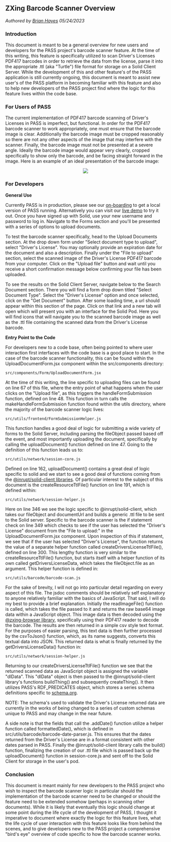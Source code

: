 ## ZXing Barcode Scanner Overview

_Authored by [Brian Hayes](https://github.com/tomit4) 05/24/2023_

### Introduction

This document is meant to be a general overview for new users and developers for the PASS project's barcode scanner feature. At the time of this writing, this feature is specifically utilized to scan Driver's Licenses PDF417 barcodes in order to retrieve the data from the license, parse it into the appropriate .ttl (aka "Turtle") file format for storage on a Solid Client Server. While the development of this and other feature's of the PASS application is still currently ongoing, this document is meant to assist new user's of the PASS platform in becoming familiar with this feature and also to help new developers of the PASS project find where the logic for this feature lives within the code base.

### For Users of PASS

The current implementation of PDF417 barcode scanning of Driver's Licenses in PASS is imperfect, but functional. In order for the PDF417 barcode scanner to work appropriately, one must ensure that the barcode image is clear. Additionally the barcode image must be cropped reasonably so there are not any other aspects of the image that may interfere with the scanner. Finally, the barcode image must not be presented at a severe angle. Ideally the barcode image would appear very clearly, cropped specifically to show only the barcode, and be facing straight forward in the image. Here is an example of an ideal presentation of the barcode image:

<p align="center">
    <img src="https://github.com/codeforpdx/PASS/raw/Master/src/assets/demo_barcode.gif">
</p>

### For Developers

**General Use**

Currently PASS is in production, please see our [on-boarding](https://github.com/codeforpdx/PASS/blob/Master/CONTRIBUTING.md) to get a local version of PASS running. Alternatively you can visit our [live demo](https://codeforpdx.github.io/PASS/#/PASS/) to try it out. Once you have signed up with Solid, use your new username and password to log in. Navigate to the Forms section and you'll be presented with a series of options to upload documents.

To test the barcode scanner specifically, head to the Upload Documents section. At the drop down form under "Select document type to upload", select "Driver's License". You may optionally provide an expiration date for the document and also a description. Finally under the "File to upload" section, select the scanned image of the Driver's License PDF417 barcode from your computer. Click on the "Upload file" button and wait until you receive a short confirmation message below confirming your file has been uploaded.

To see the results on the Solid Client Server, navigate below to the Search Document section. There you will find a form drop down titled "Select Document Type". Select the "Driver's License" option and once selected, click on the "Get Document" button. After some loading time, a url should appear within this section of the page. Click on that link and a new tab will open which will present you with an interface for the Solid Pod. Here you will find icons that will navigate you to the scanned barcode image as well as the .ttl file containing the scanned data from the Driver's License barcode.

**Entry Point to the Code**

For developers new to a code base, often being pointed to where user interaction first interfaces with the code base is a good place to start. In the case of the barcode scanner functionality, this can be found within the UploadDocumentForm.jsx component within the src/components directory:

```
src/components/Form/UploadDocumentForm.jsx
```

At the time of this writing, the line specific to uploading files can be found on line 67 of this file, where the entry point of what happens when the user clicks on the "Upload file", as this triggers the handleFormSubmission function, defined on line 48. This function in turn calls the makeHandleFormSubmission function found within the utils directory, where the majority of the barcode scanner logic lives:

```
src/utils/frontend/FormSubmissionHelper.js
```

This function handles a good deal of logic for submitting a wide variety of forms to the Solid Server, including parsing the fileObject passed based off the event, and most importantly uploading the document, specifically by calling the uploadDocument() function defined on line 47. Going to the definition of this function leads us to:

```
src/utils/network/session-core.js
```

Defined on line 162, uploadDocument() contains a great deal of logic specific to solid and we start to see a good deal of functions coming from the [@inrupt/solid-client libraries](https://docs.inrupt.com/developer-tools/javascript/client-libraries/reference/solid-client/). Of particular interest to the subject of this document is the createResourceTtlFile() function on line 191, which is defined within:

```
src/utils/network/session-helper.js
```

Here on line 346 we see the logic specific to @inrupt/solid-client, which takes our fileObject and documentUrl and builds a generic .ttl file to be sent to the Solid server. Specific to the barcode scanner is the if statement check on line 349 which checks to see if the user has selected the "Driver's License" document from the "File to upload:" in the UploadDocumentForm.jsx component. Upon inspection of this if statement, we see that if the user has selected "Driver's License", the function returns the value of a separate helper function called createDriversLicenseTtlFile(), defined on line 300. This lengthy function is very similar to the createResourceTtlFile() function, but starts itself with a helper function of its own called getDriversLicenseData, which takes the fileObject.file as an argument. This helper function is defined in:

```
src/utils/barcode/barcode-scan.js
```

For the sake of brevity, I will not go into particular detail regarding on every aspect of this file. The jsdoc comments should be relatively self explanatory to anyone relatively familiar with the basics of JavaScript. That said, I will do my best to provide a brief explanation. Initially the readImageFile() function is called, which takes the file passed to it and returns the raw base64 image data within a JavaScript object. This image data is then decoded using the [@zxing-browser library](https://www.npmjs.com/package/@zxing/browser), specifically using their PDF417 reader to decode the barcode. The results are then returned in a simple csv style text format. For the purposes of easier parsing, this text data is then further processed by the csvToJson() function, which, as its name suggests, converts this textual data into JSON. This returned data is what is finally returned by the getDriversLicenseData() function in:

```
src/utils/network/session-helper.js
```

Returning to our createDriversLicenseTtlFile() function we see that the returned scanned data as JavaScript object is assigned the variable "dlData". This "dlData" object is then passed to the @inrupt/solid-client library's functions buildThing() and subsequently createThing(). It then utilizes PASS's RDF_PREDICATES object, which stores a series schema definitions specific to [schema.org](https://schema.org/docs/full.html).

NOTE: The schema's used to validate the Driver's License returned data are currently in the works of being changed to a series of custom schemas unique to PASS and may change in the near future.

A side note is that the fields that call the .addDate() function utilize a helper function called formattedDate(), which is defined in src/utils/barcode/barcode-date-parser.js. This ensures that the dates returned from the Driver's License are in a format consistent with other dates parsed in PASS. Finally the @inrupt/solid-client library calls the build() function, finalizing the creation of our .ttl file which is passed back up the uploadDocument() function in session-core.js and sent off to the Solid Client for storage in the user's pod.

### Conclusion

This document is meant mainly for new developers to the PASS project who wish to inspect the barcode scanner logic in particular should the implementation of the barcode scanner need to be changed or should the feature need to be extended somehow (perhaps in scanning other documents). While it is likely that eventually this logic should change at some point during the life cycle of the development of PASS, I thought it imperative to document where exactly the logic for this feature lives, what the life cycle of user interaction with this feature looks like from behind the scenes, and to give developers new to the PASS project a comprehensive "bird's eye" overview of code specific to how the barcode scanner works.
